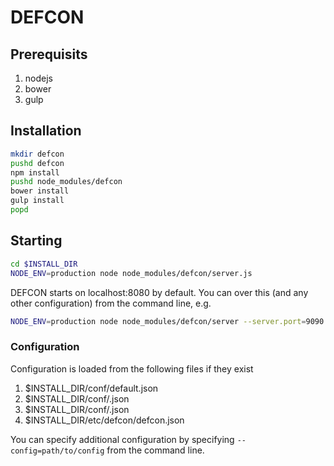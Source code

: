 # DEFCON

## Prerequisits
1. nodejs
1. bower
1. gulp

## Installation
```bash
mkdir defcon
pushd defcon
npm install
pushd node_modules/defcon
bower install
gulp install
popd
```

## Starting
```bash
cd $INSTALL_DIR
NODE_ENV=production node node_modules/defcon/server.js
```
DEFCON starts on localhost:8080 by default. You can over this (and any other configuration) from the command line, e.g.

```bash
NODE_ENV=production node node_modules/defcon/server --server.port=9090
```

### Configuration
Configuration is loaded from the following files if they exist

1. $INSTALL_DIR/conf/default.json
1. $INSTALL_DIR/conf/<environment>.json
1. $INSTALL_DIR/conf/<host>.json
1. $INSTALL_DIR/etc/defcon/defcon.json

You can specify additional configuration by specifying ```--config=path/to/config``` from the command line.